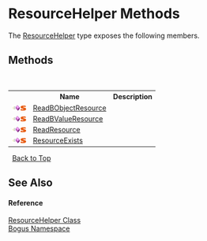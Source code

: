 # ResourceHelper Methods
 

The <a href="T_Bogus_ResourceHelper">ResourceHelper</a> type exposes the following members.


## Methods
&nbsp;<table><tr><th></th><th>Name</th><th>Description</th></tr><tr><td>![Public method](media/pubmethod.gif "Public method")![Static member](media/static.gif "Static member")</td><td><a href="M_Bogus_ResourceHelper_ReadBObjectResource">ReadBObjectResource</a></td><td /></tr><tr><td>![Public method](media/pubmethod.gif "Public method")![Static member](media/static.gif "Static member")</td><td><a href="M_Bogus_ResourceHelper_ReadBValueResource">ReadBValueResource</a></td><td /></tr><tr><td>![Public method](media/pubmethod.gif "Public method")![Static member](media/static.gif "Static member")</td><td><a href="M_Bogus_ResourceHelper_ReadResource">ReadResource</a></td><td /></tr><tr><td>![Public method](media/pubmethod.gif "Public method")![Static member](media/static.gif "Static member")</td><td><a href="M_Bogus_ResourceHelper_ResourceExists">ResourceExists</a></td><td /></tr></table>&nbsp;
<a href="#resourcehelper-methods">Back to Top</a>

## See Also


#### Reference
<a href="T_Bogus_ResourceHelper">ResourceHelper Class</a><br /><a href="N_Bogus">Bogus Namespace</a><br />